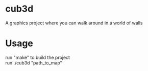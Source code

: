 # cub3d

A graphics project where you can walk around in a world of walls

# Usage

run "make" to build the project \
run ./cub3d "path_to_map"
